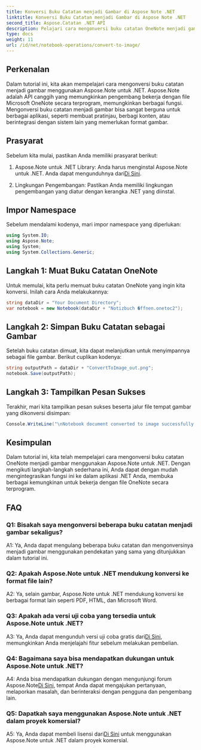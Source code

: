 ```yaml
---
title: Konversi Buku Catatan menjadi Gambar di Aspose Note .NET
linktitle: Konversi Buku Catatan menjadi Gambar di Aspose Note .NET
second_title: Aspose.Catatan .NET API
description: Pelajari cara mengonversi buku catatan OneNote menjadi gambar menggunakan Aspose.Note untuk .NET. Ikuti panduan langkah demi langkah ini untuk integrasi yang lancar.
type: docs
weight: 11
url: /id/net/notebook-operations/convert-to-image/
---
```

## Perkenalan

Dalam tutorial ini, kita akan mempelajari cara mengonversi buku catatan menjadi gambar menggunakan Aspose.Note untuk .NET. Aspose.Note adalah API canggih yang memungkinkan pengembang bekerja dengan file Microsoft OneNote secara terprogram, memungkinkan berbagai fungsi. Mengonversi buku catatan menjadi gambar bisa sangat berguna untuk berbagai aplikasi, seperti membuat pratinjau, berbagi konten, atau berintegrasi dengan sistem lain yang memerlukan format gambar.

## Prasyarat

Sebelum kita mulai, pastikan Anda memiliki prasyarat berikut:

1.  Aspose.Note untuk .NET Library: Anda harus menginstal Aspose.Note untuk .NET. Anda dapat mengunduhnya dari[Di Sini](https://releases.aspose.com/note/net/).

2. Lingkungan Pengembangan: Pastikan Anda memiliki lingkungan pengembangan yang diatur dengan kerangka .NET yang diinstal.

## Impor Namespace

Sebelum mendalami kodenya, mari impor namespace yang diperlukan:

```csharp
using System.IO;
using Aspose.Note;
using System;
using System.Collections.Generic;
```

## Langkah 1: Muat Buku Catatan OneNote

Untuk memulai, kita perlu memuat buku catatan OneNote yang ingin kita konversi. Inilah cara Anda melakukannya:

```csharp
string dataDir = "Your Document Directory";
var notebook = new Notebook(dataDir + "Notizbuch �ffnen.onetoc2");
```

## Langkah 2: Simpan Buku Catatan sebagai Gambar

Setelah buku catatan dimuat, kita dapat melanjutkan untuk menyimpannya sebagai file gambar. Berikut cuplikan kodenya:

```csharp
string outputPath = dataDir + "ConvertToImage_out.png";
notebook.Save(outputPath);
```

## Langkah 3: Tampilkan Pesan Sukses

Terakhir, mari kita tampilkan pesan sukses beserta jalur file tempat gambar yang dikonversi disimpan:

```csharp
Console.WriteLine("\nNotebook document converted to image successfully.\nFile saved at " + outputPath);
```

## Kesimpulan

Dalam tutorial ini, kita telah mempelajari cara mengonversi buku catatan OneNote menjadi gambar menggunakan Aspose.Note untuk .NET. Dengan mengikuti langkah-langkah sederhana ini, Anda dapat dengan mudah mengintegrasikan fungsi ini ke dalam aplikasi .NET Anda, membuka berbagai kemungkinan untuk bekerja dengan file OneNote secara terprogram.

## FAQ

### Q1: Bisakah saya mengonversi beberapa buku catatan menjadi gambar sekaligus?

A1: Ya, Anda dapat mengulang beberapa buku catatan dan mengonversinya menjadi gambar menggunakan pendekatan yang sama yang ditunjukkan dalam tutorial ini.

### Q2: Apakah Aspose.Note untuk .NET mendukung konversi ke format file lain?

A2: Ya, selain gambar, Aspose.Note untuk .NET mendukung konversi ke berbagai format lain seperti PDF, HTML, dan Microsoft Word.

### Q3: Apakah ada versi uji coba yang tersedia untuk Aspose.Note untuk .NET?

A3: Ya, Anda dapat mengunduh versi uji coba gratis dari[Di Sini](https://releases.aspose.com/), memungkinkan Anda menjelajahi fitur sebelum melakukan pembelian.

### Q4: Bagaimana saya bisa mendapatkan dukungan untuk Aspose.Note untuk .NET?

 A4: Anda bisa mendapatkan dukungan dengan mengunjungi forum Aspose.Note[Di Sini](https://forum.aspose.com/c/note/28), tempat Anda dapat mengajukan pertanyaan, melaporkan masalah, dan berinteraksi dengan pengguna dan pengembang lain.

### Q5: Dapatkah saya menggunakan Aspose.Note untuk .NET dalam proyek komersial?

 A5: Ya, Anda dapat membeli lisensi dari[Di Sini](https://purchase.aspose.com/buy) untuk menggunakan Aspose.Note untuk .NET dalam proyek komersial.